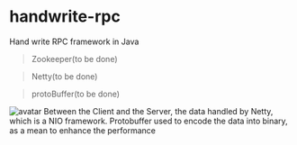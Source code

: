 # handwrite-rpc
Hand write RPC framework in Java

>Zookeeper(to be done)

>Netty(to be done)

>protoBuffer(to be done)


![avatar]([https://github.com/lossp/handwrite-rpc/blob/master/static/WechatIMG154.png])
Between the Client and the Server, the data handled by Netty, which is a NIO framework.
Protobuffer used to encode the data into binary, as a mean to enhance the performance



